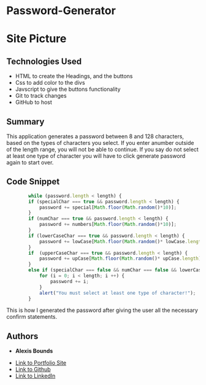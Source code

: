 # Password-Generator

# Site Picture

## Technologies Used
- HTML to create the Headings, and the buttons
- Css to add color to the divs
- Javscript to give the buttons functionality 
- Git to track changes
- GitHub to host

## Summary
This application generates a password between 8 and 128 characters, based on the types of characters you select. If you enter  anumber outside of the length range, you will not be able to continue. If you say do not select at least one type of character you will have to click generate password again to start over. 

## Code Snippet
```javascript
        while (password.length < length) {
        if (specialChar === true && password.length < length) {
            password += special[Math.floor(Math.random()*10)];
        }
        if (numChar === true && password.length < length) {
            password += numbers[Math.floor(Math.random()*10)];
        }
        if (lowerCaseChar === true && password.length < length) {
            password += lowCase[Math.floor(Math.random()* lowCase.length)];
        }
        if  (upperCaseChar === true && password.length < length) {
            password += upCase[Math.floor(Math.random()* upCase.length)];
        }
        else if (specialChar === false && numChar === false && lowerCaseChar === false && upperCaseChar === false) {
            for (i = 0; i < length; i ++) {
                password += i;
            }
            alert("You must select at least one type of character!");
        } 
```
This is how I generated the password after giving the user all the necessary confirm statements.

## Authors

* **Alexis Bounds** 

- [Link to Portfolio Site](https://github.com/boundsalexis/basic-portfolio)
- [Link to Github](https://boundsalexis.github.com/)
- [Link to LinkedIn](https://www.linkedin.com/in/alexis-bounds-9b7711169/)
